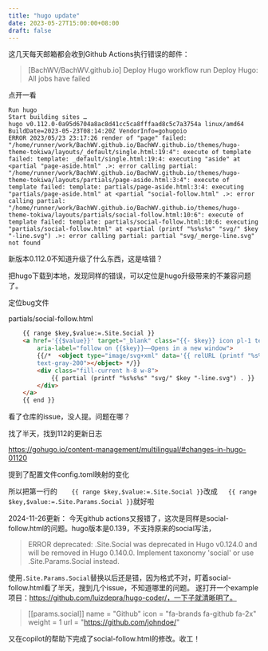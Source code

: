 ```yaml
---
title: "hugo update"
date: 2023-05-27T15:00:00+08:00
draft: false
---
```

这几天每天邮箱都会收到Github Actions执行错误的邮件：
>[BachWV/BachWV.github.io] Deploy Hugo workflow run
>Deploy Hugo: All jobs have failed

点开一看

```
Run hugo
Start building sites … 
hugo v0.112.0-0a95d6704a8ac8d41cc5ca8fffaad8c5c7a3754a linux/amd64 BuildDate=2023-05-23T08:14:20Z VendorInfo=gohugoio
ERROR 2023/05/23 23:17:26 render of "page" failed: "/home/runner/work/BachWV.github.io/BachWV.github.io/themes/hugo-theme-tokiwa/layouts/_default/single.html:19:4": execute of template failed: template: _default/single.html:19:4: executing "aside" at <partial "page-aside.html" .>: error calling partial: "/home/runner/work/BachWV.github.io/BachWV.github.io/themes/hugo-theme-tokiwa/layouts/partials/page-aside.html:3:4": execute of template failed: template: partials/page-aside.html:3:4: executing "partials/page-aside.html" at <partial "social-follow.html" .>: error calling partial: "/home/runner/work/BachWV.github.io/BachWV.github.io/themes/hugo-theme-tokiwa/layouts/partials/social-follow.html:10:6": execute of template failed: template: partials/social-follow.html:10:6: executing "partials/social-follow.html" at <partial (printf "%s%s%s" "svg/" $key "-line.svg") .>: error calling partial: partial "svg/_merge-line.svg" not found
```

新版本0.112.0不知道升级了什么东西，这是啥错？

把hugo下载到本地，发现同样的错误，可以定位是hugo升级带来的不兼容问题了。

定位bug文件

partials/social-follow.html

```html
	{{ range $key,$value:=.Site.Social }}
	<a href='{{$value}}' target="_blank" class="{{- $key}} icon pl-1 text-eucalyptus-400 hover:text-java-400" title="{{- $key}} link" rel="noopener"
		aria-label="follow on {{$key}}——Opens in a new window">
		{{/*  <object type="image/svg+xml" data='{{ relURL (printf "%s%s%s" "svg/" $key ".svg") }}' class="w-12 h-12
		text-gray-200"></object> */}}
		<div class="fill-current h-8 w-8">
			{{ partial (printf "%s%s%s" "svg/" $key "-line.svg") . }}
		</div>
	</a>
	{{ end }}
```

看了仓库的issue，没人提。问题在哪？

找了半天，找到112的更新日志

https://gohugo.io/content-management/multilingual/#changes-in-hugo-01120

提到了配置文件config.toml映射的变化

所以把第一行的`	{{ range $key,$value:=.Site.Social }}`改成`	{{ range $key,$value:=.Site.Params.Social }}`就好啦


2024-11-26更新：
今天github actions又报错了，这次是同样是social-follow.html的问题。hugo版本是0.139，不支持原来的social写法，

>ERROR deprecated: .Site.Social was deprecated in Hugo v0.124.0 and will be removed in Hugo 0.140.0. Implement taxonomy 'social' or use .Site.Params.Social instead.

使用`.Site.Params.Social`替换以后还是错，因为格式不对，盯着social-follow.html看了半天，搜到几个issue，不知道哪里的问题。
遂打开一个example项目：https://github.com/luizdepra/hugo-coder/，一下子就清晰明了。

> [[params.social]]
> name = "Github"
> icon = "fa-brands fa-github fa-2x"
> weight = 1
> url = "https://github.com/johndoe/"

又在copilot的帮助下完成了social-follow.html的修改。收工！
